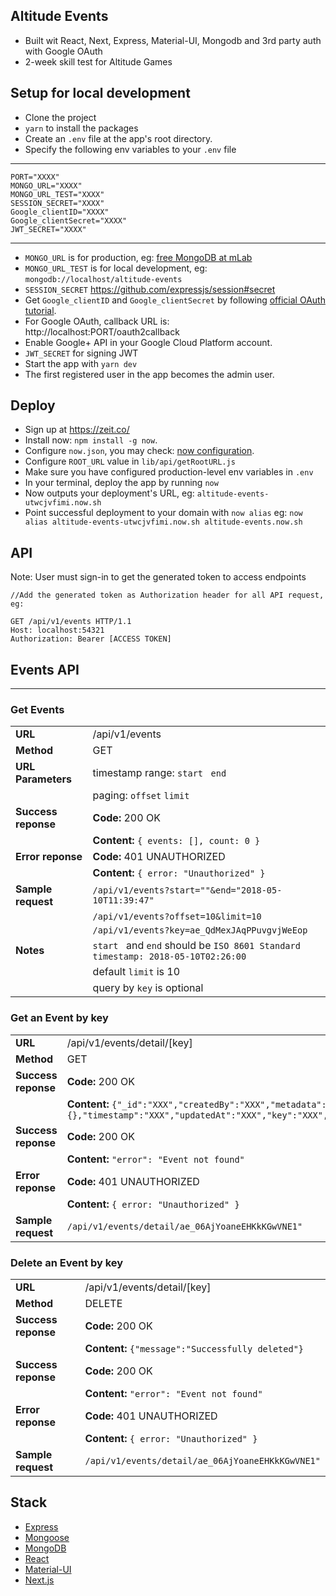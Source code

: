 ## Altitude Events
- Built wit React, Next, Express, Material-UI, Mongodb and 3rd party auth with Google OAuth
- 2-week skill test for Altitude Games

## Setup for local development
- Clone the project
- `yarn` to install the packages
- Create an `.env` file at the app's root directory.
- Specify the following env variables to your `.env` file

---
```
PORT="XXXX"  
MONGO_URL="XXXX"  
MONGO_URL_TEST="XXXX"  
SESSION_SECRET="XXXX"  
Google_clientID="XXXX"  
Google_clientSecret="XXXX"
JWT_SECRET="XXXX"
```
---
- `MONGO_URL` is for production, eg: [free MongoDB at mLab](http://docs.mlab.com/)
- `MONGO_URL_TEST` is for local development, eg: `mongodb://localhost/altitude-events`
- `SESSION_SECRET` https://github.com/expressjs/session#secret
- Get `Google_clientID` and `Google_clientSecret` by following [official OAuth tutorial](https://developers.google.com/identity/sign-in/web/sign-in#before_you_begin).
- For Google OAuth, callback URL is: http://localhost:PORT/oauth2callback
- Enable Google+ API in your Google Cloud Platform account.
- `JWT_SECRET` for signing JWT
- Start the app with `yarn dev`
- The first registered user in the app becomes the admin user.

## Deploy
- Sign up at https://zeit.co/
- Install now: `npm install -g now`.
- Configure `now.json`, you may check: [now configuration](https://zeit.co/docs/features/configuration).
- Configure `ROOT_URL` value in `lib/api/getRootURL.js`
- Make sure you have configured production-level env variables in `.env`
- In your terminal, deploy the app by running `now`
- Now outputs your deployment's URL, eg: `altitude-events-utwcjvfimi.now.sh`
- Point successful deployment to your domain with `now alias` eg: `now alias altitude-events-utwcjvfimi.now.sh altitude-events.now.sh`

## API
Note: User must sign-in to get the generated token to access endpoints
```
//Add the generated token as Authorization header for all API request, eg:

GET /api/v1/events HTTP/1.1
Host: localhost:54321
Authorization: Bearer [ACCESS TOKEN]
```
## Events API
------

### Get Events 
| | |
|:---|:---|
| **URL** | /api/v1/events  |
| **Method**  | GET   |
| **URL Parameters**  |timestamp range: `start ` `end`  |
| | paging: `offset` `limit` |
| **Success reponse**  | **Code:** 200 OK |
||**Content:** ```{ events: [], count: 0 } ```|
| **Error reponse**  | **Code:** 401 UNAUTHORIZED |
|| **Content:** ```{ error: "Unauthorized" } ``` |
| **Sample request**  | `/api/v1/events?start=""&end="2018-05-10T11:39:47"` |
|| `/api/v1/events?offset=10&limit=10` |
|| `/api/v1/events?key=ae_QdMexJAqPPuvgvjWeEop` |
| **Notes**  | `start ` and `end` should be `ISO 8601 Standard timestamp: 2018-05-10T02:26:00` |
| |default `limit` is 10 |
| |query by `key` is optional |

### Get an Event by key
|  |  |
|:---|:---|
| **URL** | /api/v1/events/detail/[key]  |
| **Method**  | GET   |
| **Success reponse**  | **Code:** 200 OK |
||**Content:** ```{"_id":"XXX","createdBy":"XXX","metadata":{},"timestamp":"XXX","updatedAt":"XXX","key":"XXX","__v":0} ```|
| **Success reponse**  | **Code:** 200 OK |
|| **Content:** ```"error": "Event not found" ``` |
| **Error reponse**  | **Code:** 401 UNAUTHORIZED |
|| **Content:** ```{ error: "Unauthorized" } ``` |
| **Sample request**  | `/api/v1/events/detail/ae_06AjYoaneEHKkKGwVNE1"` |

### Delete an Event by key
|  |  |
|:---|:---|
| **URL** | /api/v1/events/detail/[key]  |
| **Method**  | DELETE   |
| **Success reponse**  | **Code:** 200 OK |
||**Content:** ```{"message":"Successfully deleted"}```|
| **Success reponse**  | **Code:** 200 OK |
|| **Content:** ```"error": "Event not found" ``` |
| **Error reponse**  | **Code:** 401 UNAUTHORIZED |
|| **Content:** ```{ error: "Unauthorized" } ``` |
| **Sample request**  | `/api/v1/events/detail/ae_06AjYoaneEHKkKGwVNE1"` |

## Stack
- [Express](https://github.com/expressjs/express)
- [Mongoose](https://github.com/Automattic/mongoose)
- [MongoDB](https://github.com/mongodb/mongo)
- [React](https://github.com/facebook/react)
- [Material-UI](https://github.com/mui-org/material-ui)
- [Next.js](https://github.com/zeit/next.js)


